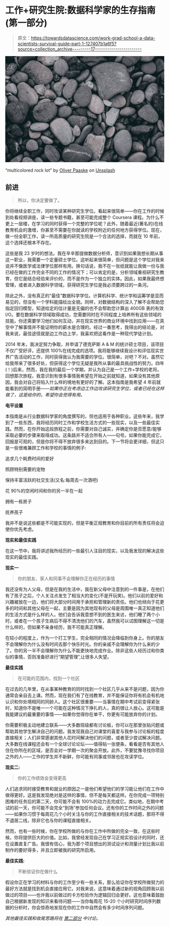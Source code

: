 # 工作+研究生院:数据科学家的生存指南(第一部分)

> 原文：<https://towardsdatascience.com/work-grad-school-a-data-scientists-survival-guide-part-1-127407b1a6f5?source=collection_archive---------17----------------------->

![](img/d48a72a40da20d7a255601436f0ae52f.png)

“multicolored rock lot” by [Oliver Paaske](https://unsplash.com/@photolli?utm_source=medium&utm_medium=referral) on [Unsplash](https://unsplash.com?utm_source=medium&utm_medium=referral)

## **前进**

> 所以，你决定要做了。

你将继续全职工作，同时攻读某种研究生学位。看起来很简单——你在工作的时候到处看视频讲座，读一些专题书籍，甚至可能完成整个 Coursera 课程。为什么不更上一层楼，在学习的同时获得一个完整的学位呢？此外，随着最近(著名的)在线教育机会的激增，你甚至不需要在你就读的学校附近的任何地方获得学位。现在，做一份全职工作，读一所高质量的研究生院是一个合法的选择，而就在 10 年前，这个选择还根本不存在。

这些是我 23 岁时的想法。我在辛辛那提做数据分析师，意识到如果我想长期从事这一职业，我需要一个定量硕士学位。这听起来很简单，但问题是这个学位对我来说并不像医学或法律学位那样有用。换句话说，我不在一张纸就能让我做一份与我已经在做的工作完全不同的工作的情况下；可以肯定的是，分析领域重视研究生教育，但它是结合经验来评价的，而不是作为一个独立的实体。因此，如果我最终想管理，或者进入数据科学领域，获得研究生学位是我必须要跨过的一条河。

除此之外，没有真正的“最佳”数据科学学位。计算机科学、统计学和运筹学是显而易见的，但没有一个学科能描绘出全貌。同样，对数据结构的深入了解不会帮助您指定回归模型，知道给定的估计量是无偏的也不会帮助您计算出 400GB 表的有效 I/O。要在数据科学领域取得成功，您需要同时在不同程度上培养所有这些领域的技能。你还需要学习他们如何互动，并在现实世界的商业环境中找到应用——在真空中了解事情并不能证明你的薪水是合理的。经过一番思考，我得出的结论是，对我来说，最佳途径就是边工作边上学，我喜欢把这看作是一种现代学徒计划。

2014 年末，我决定努力争取，并申请了德克萨斯 A & M 的统计硕士项目，该项目不仅广受好评，还提供 100%在线完成的选项。我将能够继续我设计和评估现实世界广告活动的工作，同时获得我认为我需要的学位。很简单，对吧？不对。虽然它给我带来了很多好处，但获得这个学位无疑是我所从事的最具挑战性的努力。四年(！)后来，然而，我在我的最后一个学期，并认为自己是一个工作+学校的老将。回想那次旅程，我意识到有很多事情我希望在开始之前就知道，如果没有其他原因，我会对自己将陷入什么样的境地有更好的了解。这本指南是我希望 4 年前就能看到的简明手册——*如果你正在考虑边工作边攻读研究生学位，或者已经在这样做了，这是给你的，希望你会觉得有用。*

**电平设置**

本指南是从行业数据科学家的角度撰写的，但也适用于各种职业。这些年来，我学到了一些东西，我将经历同时工作和学校生活方式的一些现实，以及一些最佳实践。然而，在你开始这段旅程之前，你需要对自己诚实，并确定你是否愿意/能够采取必要的步骤来取得成功。这条路并不适合所有人——句号。如果你能完成它，回报是可观的，但是你将不得不放弃很多来达到目的。下一节将会更详细，但这只是一些很难兼顾工作和学校的事情的例子:

追求几个耗费时间的爱好

照顾特别需要的宠物

保持丰富活跃的社交生活(又名:每周去一次酒吧)

花 90%的空闲时间和你的另一半在一起

拥有一栋房子

抚养孩子

我并不是说这些都是不可能实现的，但是平衡正规教育和你目前的所有责任将会迫使你优先考虑。

**现实和最佳实践**

在这一节中，我将讲述我所经历的一些最引人注目的现实，以及我发现的解决这些现实的最佳实践。

**现实一**

> 你的朋友、家人和同事不会理解你正在经历的事情

我还没有为人父母，但是在我的生活中，我在新父母中注意到的一件事是，在他们有了孩子之后，个人关注点发生了相当大的变化(不是开玩笑)。他们以前的爱好和兴趣被放在一边，他们将大部分时间用于承担和管理新的责任。他们也倾向于花更多的时间和其他父母在一起，主要是因为其他现有的父母是周围唯一真正知道他们的生活方式是什么样的人。他们会告诉我意想不到的医生来访，他们睡了两个小时，或者在一个孩子生病后不得不清洗他们的汽车，虽然我可以试图理解这一切是什么样的，但如果不亲身经历，我不可能真正理解。

在较小的程度上，作为一个打工学生，完全相同的情况会降临到你身上。你的朋友不会理解你为什么没有时间去那个快乐时光。你的亲戚不会理解你为什么来的少了。你的另一半不会理解你为什么不能更快地完成作业。除非这些人经历过和你类似的事情，否则准备好进行“期望管理”,让很多人失望。

**最佳实践**

> 在可能的范围内，找到一个社区

在过去的几年里，在从事某种教育的同时找到一个社区几乎从来不是问题，因为你通常会亲自去上课。然而，现在我们有了在线教育，并不能保证你将有机会有机地认识和你处境相同的同龄人。这个社区很重要——当事情在期中考试前变得紧张时，知道你不是唯一一个可能在这种情况下挣扎的人，真的很让人放心。这可能是我能建议的最重要的事情——如果你觉得你在单干，你更有可能放弃你的计划。

你需要积极主动地建立联系——大多数班级都有讨论板，你可以在那里张贴问题或帮助其他学生解决自己的问题。我发现我自己对课堂的喜爱与我参与讨论板的程度直接相关；人们非常感谢其他人花时间解决他们的问题，或者至少尝试解决问题。大多数在线课程还会有一个全球讨论论坛——值得贴一张便条，看看是否有其他人住在你所在的区域，是否会对一学期一次的聚会开放。此外，不要犹豫寻找你项目之外的人——工作的学生并不新鲜，你可能有同事或邻居也在攻读学位。

**现实二:**

> 你的工作绩效会变得更高

人们追求同时接受教育和就业的原因之一是他们希望他们的学习能让他们在工作中做得更好。这是我发现绝对是这样的事情，但不是每天都这样。在你完成一项特别困难的任务后的第二天，你可能不会有 100%的动力去完成它。类似地，在期中考试的前一天，你可能不会完全“到场”参加任何会议。还有你的工作时间之外的问题——如果你习惯于每周花几个小时关注与你的工作直接相关的技术话题，那将不得不退居二线，除非它也与你的课程直接相关。

然而，也有一些时候，你在学校所做的与你在工作中所做的完全一致，在这些时候，你将提供巨大的价值。比如，我曾经发现自己在学习正规实验设计的同时，还在设置直复广告。我很有信心，我为那个项目想出的测试设计和测量计划比我以前制作的要好得多，并且立即被我的研究所启用。

**最佳实践:**

> 不断验证你在做什么

假设你正在学习的材料与你的工作至少有一些关系，那么验证你在学校所做努力的最好方法就是找到机会直接应用它。对我来说，这意味着通过新的视角回顾我以前做过的项目——也许我以前做过的卡方检验作为逻辑回归会更好。这也意味着鼓励自己根据新发现的知识来看待问题——当你每周花 15-20 个小时研究时间序列数据的分析时，你会惊奇地发现在你的工作中自然会有多少时间序列问题。

*其他最佳实践和收尾思路将在* [*第二部分*](https://medium.com/@panderson555/work-grad-school-a-data-scientists-survival-guide-part-2-1efa7d79ca20) *中讨论。*